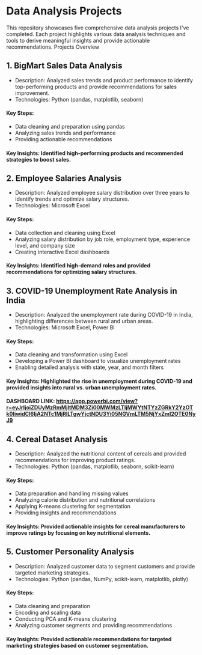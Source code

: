 # Data Analysis Projects
This repository showcases five comprehensive data analysis projects I've completed. Each project highlights various data analysis techniques and tools to derive meaningful insights and provide actionable recommendations.
Projects Overview
## 1. BigMart Sales Data Analysis
* Description: Analyzed sales trends and product performance to identify top-performing products and provide recommendations for sales improvement.
* Technologies: Python (pandas, matplotlib, seaborn)
#### Key Steps:
*	Data cleaning and preparation using pandas
*	Analyzing sales trends and performance
*	Providing actionable recommendations
#### Key Insights: Identified high-performing products and recommended strategies to boost sales.
## 2. Employee Salaries Analysis
*	Description: Analyzed employee salary distribution over three years to identify trends and optimize salary structures.
*	Technologies: Microsoft Excel
####	Key Steps:
*	Data collection and cleaning using Excel
*	Analyzing salary distribution by job role, employment type, experience level, and company size
*	Creating interactive Excel dashboards
#### Key Insights: Identified high-demand roles and provided recommendations for optimizing salary structures.
## 3. COVID-19 Unemployment Rate Analysis in India
* Description: Analyzed the unemployment rate during COVID-19 in India, highlighting differences between rural and urban areas.
* Technologies: Microsoft Excel, Power BI
#### Key Steps:
* Data cleaning and transformation using Excel
*	Developing a Power BI dashboard to visualize unemployment rates
*	Enabling detailed analysis with state, year, and month filters
####	Key Insights: Highlighted the rise in unemployment during COVID-19 and provided insights into rural vs. urban unemployment rates.
####	DASHBOARD LINK: https://app.powerbi.com/view?r=eyJrIjoiZDUyMzRmMjItMDM3Zi00MWMzLTljMWYtNTYzZGRkY2YzOTk0IiwidCI6IjA2NTc1MjRlLTgwYjctNDU3Yi05NGVmLTM5NjYxZmI2OTE0NyJ9
## 4. Cereal Dataset Analysis
*	Description: Analyzed the nutritional content of cereals and provided recommendations for improving product ratings.
*	Technologies: Python (pandas, matplotlib, seaborn, scikit-learn)
####	Key Steps:
*	Data preparation and handling missing values
*	Analyzing calorie distribution and nutritional correlations
*	Applying K-means clustering for segmentation
*	Providing insights and recommendations
####	Key Insights: Provided actionable insights for cereal manufacturers to improve ratings by focusing on key nutritional elements.
## 5. Customer Personality Analysis
*	Description: Analyzed customer data to segment customers and provide targeted marketing strategies.
*	Technologies: Python (pandas, NumPy, scikit-learn, matplotlib, plotly)
####	Key Steps:
*	Data cleaning and preparation
*	Encoding and scaling data
*	Conducting PCA and K-means clustering
*	Analyzing customer segments and providing recommendations
#### Key Insights: Provided actionable recommendations for targeted marketing strategies based on customer segmentation.
